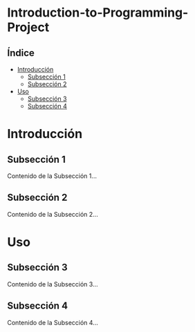 # Introduction-to-Programming-Project
## Índice
- [Introducción](#introducción)
  - [Subsección 1](#subsección-1)
  - [Subsección 2](#subsección-2)
- [Uso](#uso)
  - [Subsección 3](#subsección-3)
  - [Subsección 4](#subsección-4)


# Introducción
## Subsección 1 <a name="subsección-1"></a>
Contenido de la Subsección 1...

## Subsección 2 <a name="subsección-2"></a>
Contenido de la Subsección 2...

# Uso
## Subsección 3 <a name="subsección-3"></a>
Contenido de la Subsección 3...

## Subsección 4 <a name="subsección-4"></a>
Contenido de la Subsección 4...

